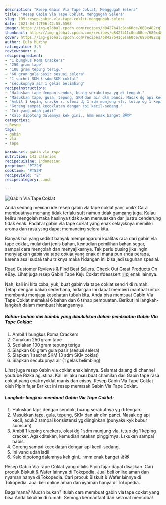 ```yaml
---
description: "Resep Gabin Vla Tape Coklat, Menggugah Selera"
title: "Resep Gabin Vla Tape Coklat, Menggugah Selera"
slug: 199-resep-gabin-vla-tape-coklat-menggugah-selera
date: 2021-04-17T06:42:55.556Z
image: https://img-global.cpcdn.com/recipes/b8427b41c0ea60ce/680x482cq70/gabin-vla-tape-coklat-foto-resep-utama.jpg
thumbnail: https://img-global.cpcdn.com/recipes/b8427b41c0ea60ce/680x482cq70/gabin-vla-tape-coklat-foto-resep-utama.jpg
cover: https://img-global.cpcdn.com/recipes/b8427b41c0ea60ce/680x482cq70/gabin-vla-tape-coklat-foto-resep-utama.jpg
author: Eula Murphy
ratingvalue: 3.3
reviewcount: 6
recipeingredient:
- "1 bungkus Roma Crackers"
- "250 gram tape"
- "100 gram tepung terigu"
- "60 gram gula pasir sesuai selera"
- "1 sachet SKM 3 sdm SKM coklat"
- "secukupnya air 1 gelas belimbing"
recipeinstructions:
- "Haluskan tape dengan sendok, buang serabutnya yg di tengah."
- "Masukkan tape, gula, tepung, SKM dan air dlm panci. Masak dg api kecil, aduk2 sampai konsistensi yg diinginkan (punyaku kyk bubur sumsum)"
- "Ambil 1 keping crackers, olesi dg 1 sdm munjung vla, tutup dg 1 keping cracker. Agak ditekan, kemudian ratakan pinggirnya. Lakukan sampai habis."
- "Goreng sampai kecoklatan dengan api kecil-sedang."
- "Ini yang udah jadii"
- "Kalo dipotong dalemnya kek gini.. hmm enak banget 😻😻"
categories:
- Resep
tags:
- gabin
- vla
- tape

katakunci: gabin vla tape 
nutrition: 143 calories
recipecuisine: Indonesian
preptime: "PT22M"
cooktime: "PT52M"
recipeyield: "2"
recipecategory: Lunch

---
```



![Gabin Vla Tape Coklat](https://img-global.cpcdn.com/recipes/b8427b41c0ea60ce/680x482cq70/gabin-vla-tape-coklat-foto-resep-utama.jpg)

Anda sedang mencari ide resep gabin vla tape coklat yang unik? Cara membuatnya memang tidak terlalu sulit namun tidak gampang juga. Kalau keliru mengolah maka hasilnya tidak akan memuaskan dan justru cenderung tidak enak. Padahal gabin vla tape coklat yang enak selayaknya memiliki aroma dan rasa yang dapat memancing selera kita.

Banyak hal yang sedikit banyak mempengaruhi kualitas rasa dari gabin vla tape coklat, mulai dari jenis bahan, kemudian pemilihan bahan segar, sampai cara mengolah dan menyajikannya. Tak perlu pusing jika ingin menyiapkan gabin vla tape coklat yang enak di mana pun anda berada, karena asal sudah tahu triknya maka hidangan ini bisa jadi suguhan spesial.

Read Customer Reviews &amp; Find Best Sellers. Check Out Great Products On eBay. Lihat juga resep Gabin Tape Keju Coklat #desssert 🇮🇩 enak lainnya.


Nah, kali ini kita coba, yuk, buat gabin vla tape coklat sendiri di rumah. Tetap dengan bahan sederhana, hidangan ini dapat memberi manfaat untuk membantu menjaga kesehatan tubuh kita. Anda bisa membuat Gabin Vla Tape Coklat memakai 6 bahan dan 6 tahap pembuatan. Berikut ini langkah-langkah dalam membuat hidangannya.

<!--inarticleads1-->

##### Bahan-bahan dan bumbu yang dibutuhkan dalam pembuatan Gabin Vla Tape Coklat:

1. Ambil 1 bungkus Roma Crackers
1. Gunakan 250 gram tape
1. Sediakan 100 gram tepung terigu
1. Siapkan 60 gram gula pasir (sesuai selera)
1. Siapkan 1 sachet SKM (3 sdm SKM coklat)
1. Siapkan secukupnya air (1 gelas belimbing)


Lihat juga resep Gabin vla coklat enak lainnya. Selamat datang di channel youtube Rizka agustina. Kali ini aku mau buat chamilan dari Gabin tape rasa coklat.yang enak nyoklat manis dan crispy. Resep Gabin Vla Tape Coklat oleh Pipin fajar Berikut ini resep memasak Gabin Vla Tape Coklat. 

<!--inarticleads2-->

##### Langkah-langkah membuat Gabin Vla Tape Coklat:

1. Haluskan tape dengan sendok, buang serabutnya yg di tengah.
1. Masukkan tape, gula, tepung, SKM dan air dlm panci. Masak dg api kecil, aduk2 sampai konsistensi yg diinginkan (punyaku kyk bubur sumsum)
1. Ambil 1 keping crackers, olesi dg 1 sdm munjung vla, tutup dg 1 keping cracker. Agak ditekan, kemudian ratakan pinggirnya. Lakukan sampai habis.
1. Goreng sampai kecoklatan dengan api kecil-sedang.
1. Ini yang udah jadii
1. Kalo dipotong dalemnya kek gini.. hmm enak banget 😻😻


Resep Gabin Vla Tape Coklat yang ditulis Pipin fajar dapat disajikan. Cari produk Biskuit &amp; Wafer lainnya di Tokopedia. Jual beli online aman dan nyaman hanya di Tokopedia. Cari produk Biskuit &amp; Wafer lainnya di Tokopedia. Jual beli online aman dan nyaman hanya di Tokopedia. 

Bagaimana? Mudah bukan? Itulah cara membuat gabin vla tape coklat yang bisa Anda lakukan di rumah. Semoga bermanfaat dan selamat mencoba!
